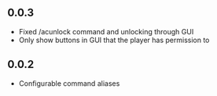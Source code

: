 ## 0.0.3
- Fixed /acunlock command and unlocking through GUI
- Only show buttons in GUI that the player has permission to

## 0.0.2
- Configurable command aliases